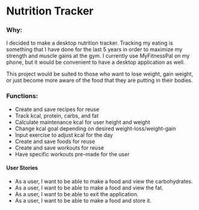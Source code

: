 <title>Nutrition Tracker</title>

<h1>Nutrition Tracker</h1>

<h3>Why:</h3>

<p>I decided to make a desktop nutrition tracker. Tracking my eating is something that I have done for the last 5 years 
in order to maximize my strength and muscle gains at the gym. I currently use MyFitnessPal on my phone, but it 
would be convenient to have a desktop application as well.</p>

<p>This project would be suited to those who want to lose weight, gain weight, or just become more aware of the food 
that they are putting in their bodies.</p>

<h3>Functions:</h3>

<ul>
    <li>Create and save recipes for reuse</li>
    <li>Track kcal, protein, carbs, and fat</li>
    <li>Calculate maintenance kcal for user height and weight</li>
    <li>Change kcal goal depending on desired weight-loss/weight-gain</li>
    <li>Input exercise to adjust kcal for the day</li>
    <li>Create and save foods for reuse</li>
    <li>Create and save workouts for reuse</li>
    <li>Have specific workouts pre-made for the user</li>
</ul>

 <h4>User Stories</h4>
    <ul>
        <li> As a user, I want to be able to make a food and view the carbohydrates.</li>
        <li>As a user, I want to be able to make a food and view the fat.</li>
        <li>As a user, I want to be able to exit the application.</li>
        <li>As a user, I want to be able to make a food and store it.</li>
    </ul>